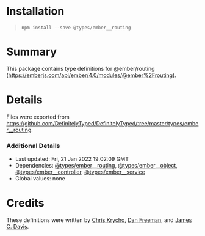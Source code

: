 # Installation
> `npm install --save @types/ember__routing`

# Summary
This package contains type definitions for @ember/routing (https://emberjs.com/api/ember/4.0/modules/@ember%2Frouting).

# Details
Files were exported from https://github.com/DefinitelyTyped/DefinitelyTyped/tree/master/types/ember__routing.

### Additional Details
 * Last updated: Fri, 21 Jan 2022 19:02:09 GMT
 * Dependencies: [@types/ember__routing](https://npmjs.com/package/@types/ember__routing), [@types/ember__object](https://npmjs.com/package/@types/ember__object), [@types/ember__controller](https://npmjs.com/package/@types/ember__controller), [@types/ember__service](https://npmjs.com/package/@types/ember__service)
 * Global values: none

# Credits
These definitions were written by [Chris Krycho](https://github.com/chriskrycho), [Dan Freeman](https://github.com/dfreeman), and [James C. Davis](https://github.com/jamescdavis).

